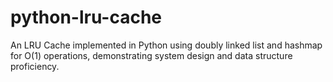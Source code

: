 # python-lru-cache
An LRU Cache implemented in Python using doubly linked list and hashmap for O(1) operations, demonstrating system design and data structure proficiency.
